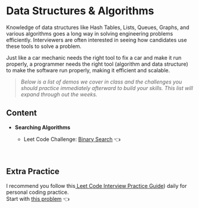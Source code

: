 # Data Structures & Algorithms
Knowledge of data structures like Hash Tables, Lists, Queues, Graphs, and various algorithms goes a long way in solving engineering problems efficiently.  Interviewers are often interested in seeing how candidates use these tools to solve a problem. 

Just like a car mechanic needs the right tool to fix a car and make it run properly, a programmer needs the right tool (algorithm and data structure) to make the software run properly, making it efficient and scalable.

> *Below is a list of demos we cover in class and the challenges you should practice immediately afterward to build your skills.  This list will expand through out the weeks.*

## Content
- **Searching Algorithms**
  
  - Leet Code Challenge: [Binary Search](https://leetcode.com/problems/binary-search) 👈 

<br>

## Extra Practice
I recommend you follow this[ Leet Code Interview Practice Guide](https://www.techinterviewhandbook.org/best-practice-questions/)) daily for personal coding practice. <br>
Start with [this problem](https://leetcode.com/problems/contains-duplicate/) :point_left:

